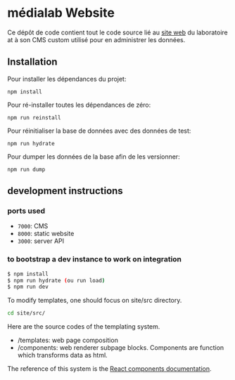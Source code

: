 # médialab Website

Ce dépôt de code contient tout le code source lié au [site web](https://medialab.sciencespo.fr) du laboratoire at à son CMS custom utilisé pour en administrer les données.

## Installation

Pour installer les dépendances du projet:

```
npm install
```

Pour ré-installer toutes les dépendances de zéro:

```
npm run reinstall
```

Pour réinitialiser la base de données avec des données de test:

```
npm run hydrate
```

Pour dumper les données de la base afin de les versionner:

```
npm run dump
```

## development instructions

### ports used

- `7000`: CMS
- `8000`: static website
- `3000`: server API

### to bootstrap a dev instance to work on integration

```bash
$ npm install
$ npm run hydrate (ou run load)
$ npm run dev
```

To modify templates, one should focus on site/src directory.

```bash
cd site/src/
```

Here are the source codes of the templating system.

- /templates: web page composition
- /components: web renderer subpage blocks. Components are function which transforms data as html.

The reference of this system is the [React components documentation](https://reactjs.org/docs/react-component.html).

